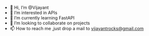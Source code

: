 - 👋 Hi, I’m @Vijayant
- 👀 I’m interested in APIs
- 🌱 I’m currently learning FastAPI
- 💞️ I’m looking to collaborate on projects
- 📫 How to reach me ,just drop a mail to vijayantrocks@gmail.com

<!---
Vijayant101/Vijayant101 is a ✨ special ✨ repository because its `README.md` (this file) appears on your GitHub profile.
You can click the Preview link to take a look at your changes.
--->
